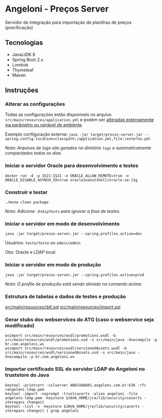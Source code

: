 # Angeloni - Preços Server

Servidor de integração para importação de planilhas de preços (precificação)

## Tecnologias

* Java/JDK 8
* Spring Boot 2.x
* Lombok
* Thymeleaf
* Maven

## Instruções

### Alterar as configurações

Todas as configurações estão disponíveis no arquivo `src/main/resources/application.yml` e podem 
ser [alteradas externamente via parâmetro ou variável de ambiente](https://docs.spring.io/spring-boot/docs/current/reference/html/boot-features-external-config.html).

Exemplo configuração externa:
`java -jar target/precos-server.jar --spring.config.location=classpath:/application.yml,file:/externa.yml`

_Nota: Arquivos de logs são gerados no diretório `logs` e automaticamente compactados todos os dias._

### Iniciar o servidor Oracle para desenvolvimento e testes

`docker run -d -p 1521:1521 -e ORACLE_ALLOW_REMOTE=true -e ORACLE_DISABLE_ASYNCH_IO=true oracleinanutshell/oracle-xe-11g`

### Construir e testar

`./mvnw clean package`

_Nota: Adicione `-DskipTests` para ignorar a fase de testes._

### Iniciar o servidor em modo de desenvolvimento

`java -jar target/precos-server.jar --spring.profiles.active=dev`

Usuários: `teste/teste` ou `admin/admin`

Obs: Oracle e LDAP local.

### Iniciar o servidor em modo de produção

`java -jar target/precos-server.jar --spring.profiles.active=prod`

_Nota: O profile de produção está sendo ativado no comando acima._

### Estrutura de tabelas e dados de testes e produção

[src/main/resources/ddl.sql](src/main/resources/ddl.sql)
[src/main/resources/import.sql](src/main/resources/import.sql)

### Gerar stubs dos webservices do ATG (caso o webservice seja modificado)

```
wsimport src/main/resources/wsdl/promotions.wsdl -b src/main/resources/wsdl/promotions.xsd -s src/main/java -Xnocompile -p br.com.angeloni.ws
wsimport src/main/resources/wsdl/versionedAssets.wsdl -b src/main/resources/wsdl/versionedAssets.xsd -s src/main/java -Xnocompile -p br.com.angeloni.ws
```

### Importar certificado SSL do servidor LDAP do Angeloni no truststore do Java

```
keytool -printcert -sslserver ANGCUAAD01.angeloni.com.br:636 -rfc >angeloni-ldap.pem
keytool -import -noprompt -trustcacerts -alias angeloni -file angeloni-ldap.pem -keystore $JAVA_HOME/jre/lib/security/cacerts -storepass changeit
keytool -list -v -keystore $JAVA_HOME/jre/lib/security/cacerts -storepass changeit | grep angeloni
```
